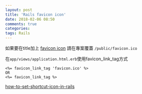 ```yaml
---
layout: post
title: 'Rails favicon icon'
date: 2018-02-06 08:50
comments: true
categories:
tags: Rails
---
```

如果要在title加上 [favicon icon](https://paulferrett.com/fontawesome-favicon/)
請在專案覆蓋 `/public/favicon.ico`

在``app/views/application.html.erb``使用favicon_link_tag方式
```erb
<%= favicon_link_tag 'favicon.ico' %>
OR
<%= favicon_link_tag %>
```
[how-to-set-shortcut-icon-in-rails](https://stackoverflow.com/questions/12950117/how-to-set-shortcut-icon-in-rails)
